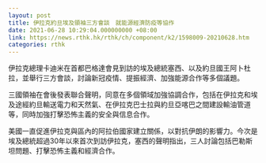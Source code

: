```yaml
---
layout: post
title: 伊拉克約旦埃及領袖三方會談　就能源經濟防疫等協作
date: 2021-06-28 10:29:04.000000000 +08:00
link: https://news.rthk.hk/rthk/ch/component/k2/1598009-20210628.htm
categories: rthk
---
```


伊拉克總理卡迪米在首都巴格達會見到訪的埃及總統塞西、以及約旦國王阿卜杜拉，並舉行三方會談，討論新冠疫情、提振經濟、加強能源合作等多個議題。

三國領袖在會後發表聯合聲明，同意在多個領域加強協調合作，包括在伊拉克和埃及途經約旦輸送電力和天然氣、在伊拉克巴士拉與約旦亞喀巴之間建設輸油管道等，同時加強打擊恐怖主義的安全與信息合作。

美國一直促進伊拉克與區內的阿拉伯國家建立關係，以對抗伊朗的影響力。今次是埃及總統超過30年以來首次到訪伊拉克，塞西的聲明指出，三人討論包括巴勒斯坦問題、打擊恐怖主義和經濟合作。
